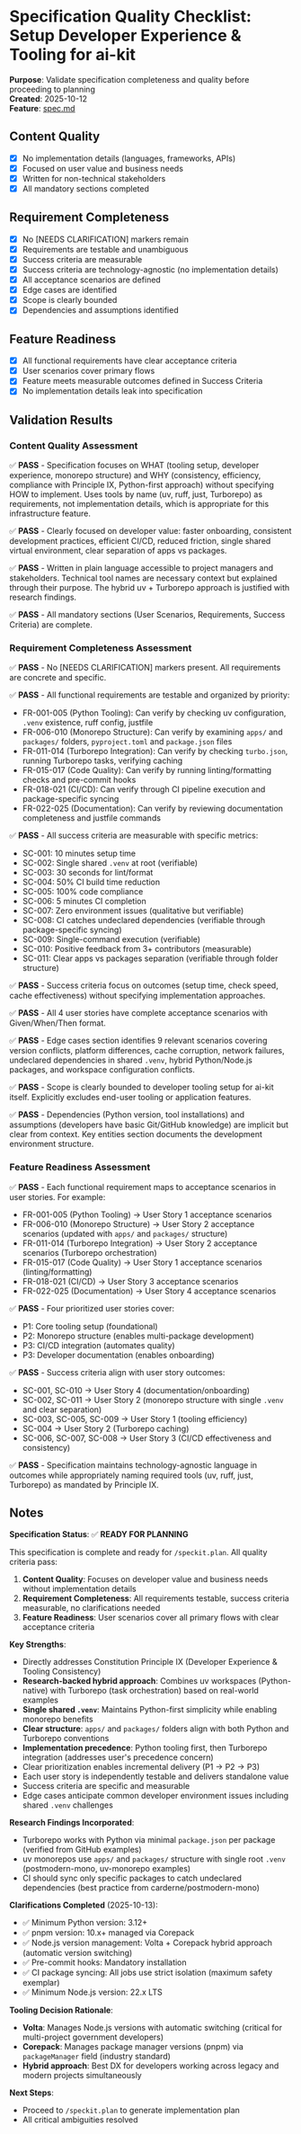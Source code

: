 # Specification Quality Checklist: Setup Developer Experience & Tooling for ai-kit

**Purpose**: Validate specification completeness and quality before proceeding to planning  
**Created**: 2025-10-12  
**Feature**: [spec.md](../spec.md)

## Content Quality

- [x] No implementation details (languages, frameworks, APIs)
- [x] Focused on user value and business needs
- [x] Written for non-technical stakeholders
- [x] All mandatory sections completed

## Requirement Completeness

- [x] No [NEEDS CLARIFICATION] markers remain
- [x] Requirements are testable and unambiguous
- [x] Success criteria are measurable
- [x] Success criteria are technology-agnostic (no implementation details)
- [x] All acceptance scenarios are defined
- [x] Edge cases are identified
- [x] Scope is clearly bounded
- [x] Dependencies and assumptions identified

## Feature Readiness

- [x] All functional requirements have clear acceptance criteria
- [x] User scenarios cover primary flows
- [x] Feature meets measurable outcomes defined in Success Criteria
- [x] No implementation details leak into specification

## Validation Results

### Content Quality Assessment
✅ **PASS** - Specification focuses on WHAT (tooling setup, developer experience, monorepo structure) and WHY (consistency, efficiency, compliance with Principle IX, Python-first approach) without specifying HOW to implement. Uses tools by name (uv, ruff, just, Turborepo) as requirements, not implementation details, which is appropriate for this infrastructure feature.

✅ **PASS** - Clearly focused on developer value: faster onboarding, consistent development practices, efficient CI/CD, reduced friction, single shared virtual environment, clear separation of apps vs packages.

✅ **PASS** - Written in plain language accessible to project managers and stakeholders. Technical tool names are necessary context but explained through their purpose. The hybrid uv + Turborepo approach is justified with research findings.

✅ **PASS** - All mandatory sections (User Scenarios, Requirements, Success Criteria) are complete.

### Requirement Completeness Assessment
✅ **PASS** - No [NEEDS CLARIFICATION] markers present. All requirements are concrete and specific.

✅ **PASS** - All functional requirements are testable and organized by priority:
- FR-001-005 (Python Tooling): Can verify by checking uv configuration, `.venv` existence, ruff config, justfile
- FR-006-010 (Monorepo Structure): Can verify by examining `apps/` and `packages/` folders, `pyproject.toml` and `package.json` files
- FR-011-014 (Turborepo Integration): Can verify by checking `turbo.json`, running Turborepo tasks, verifying caching
- FR-015-017 (Code Quality): Can verify by running linting/formatting checks and pre-commit hooks
- FR-018-021 (CI/CD): Can verify through CI pipeline execution and package-specific syncing
- FR-022-025 (Documentation): Can verify by reviewing documentation completeness and justfile commands

✅ **PASS** - All success criteria are measurable with specific metrics:
- SC-001: 10 minutes setup time
- SC-002: Single shared `.venv` at root (verifiable)
- SC-003: 30 seconds for lint/format
- SC-004: 50% CI build time reduction
- SC-005: 100% code compliance
- SC-006: 5 minutes CI completion
- SC-007: Zero environment issues (qualitative but verifiable)
- SC-008: CI catches undeclared dependencies (verifiable through package-specific syncing)
- SC-009: Single-command execution (verifiable)
- SC-010: Positive feedback from 3+ contributors (measurable)
- SC-011: Clear apps vs packages separation (verifiable through folder structure)

✅ **PASS** - Success criteria focus on outcomes (setup time, check speed, cache effectiveness) without specifying implementation approaches.

✅ **PASS** - All 4 user stories have complete acceptance scenarios with Given/When/Then format.

✅ **PASS** - Edge cases section identifies 9 relevant scenarios covering version conflicts, platform differences, cache corruption, network failures, undeclared dependencies in shared `.venv`, hybrid Python/Node.js packages, and workspace configuration conflicts.

✅ **PASS** - Scope is clearly bounded to developer tooling setup for ai-kit itself. Explicitly excludes end-user tooling or application features.

✅ **PASS** - Dependencies (Python version, tool installations) and assumptions (developers have basic Git/GitHub knowledge) are implicit but clear from context. Key entities section documents the development environment structure.

### Feature Readiness Assessment
✅ **PASS** - Each functional requirement maps to acceptance scenarios in user stories. For example:
- FR-001-005 (Python Tooling) → User Story 1 acceptance scenarios
- FR-006-010 (Monorepo Structure) → User Story 2 acceptance scenarios (updated with `apps/` and `packages/` structure)
- FR-011-014 (Turborepo Integration) → User Story 2 acceptance scenarios (Turborepo orchestration)
- FR-015-017 (Code Quality) → User Story 1 acceptance scenarios (linting/formatting)
- FR-018-021 (CI/CD) → User Story 3 acceptance scenarios
- FR-022-025 (Documentation) → User Story 4 acceptance scenarios

✅ **PASS** - Four prioritized user stories cover:
- P1: Core tooling setup (foundational)
- P2: Monorepo structure (enables multi-package development)
- P3: CI/CD integration (automates quality)
- P3: Developer documentation (enables onboarding)

✅ **PASS** - Success criteria align with user story outcomes:
- SC-001, SC-010 → User Story 4 (documentation/onboarding)
- SC-002, SC-011 → User Story 2 (monorepo structure with single `.venv` and clear separation)
- SC-003, SC-005, SC-009 → User Story 1 (tooling efficiency)
- SC-004 → User Story 2 (Turborepo caching)
- SC-006, SC-007, SC-008 → User Story 3 (CI/CD effectiveness and consistency)

✅ **PASS** - Specification maintains technology-agnostic language in outcomes while appropriately naming required tools (uv, ruff, just, Turborepo) as mandated by Principle IX.

## Notes

**Specification Status**: ✅ **READY FOR PLANNING**

This specification is complete and ready for `/speckit.plan`. All quality criteria pass:

1. **Content Quality**: Focuses on developer value and business needs without implementation details
2. **Requirement Completeness**: All requirements testable, success criteria measurable, no clarifications needed
3. **Feature Readiness**: User scenarios cover all primary flows with clear acceptance criteria

**Key Strengths**:
- Directly addresses Constitution Principle IX (Developer Experience & Tooling Consistency)
- **Research-backed hybrid approach**: Combines uv workspaces (Python-native) with Turborepo (task orchestration) based on real-world examples
- **Single shared `.venv`**: Maintains Python-first simplicity while enabling monorepo benefits
- **Clear structure**: `apps/` and `packages/` folders align with both Python and Turborepo conventions
- **Implementation precedence**: Python tooling first, then Turborepo integration (addresses user's precedence concern)
- Clear prioritization enables incremental delivery (P1 → P2 → P3)
- Each user story is independently testable and delivers standalone value
- Success criteria are specific and measurable
- Edge cases anticipate common developer environment issues including shared `.venv` challenges

**Research Findings Incorporated**:
- Turborepo works with Python via minimal `package.json` per package (verified from GitHub examples)
- uv monorepos use `apps/` and `packages/` structure with single root `.venv` (postmodern-mono, uv-monorepo examples)
- CI should sync only specific packages to catch undeclared dependencies (best practice from carderne/postmodern-mono)

**Clarifications Completed** (2025-10-13):
- ✅ Minimum Python version: 3.12+
- ✅ pnpm version: 10.x+ managed via Corepack
- ✅ Node.js version management: Volta + Corepack hybrid approach (automatic version switching)
- ✅ Pre-commit hooks: Mandatory installation
- ✅ CI package syncing: All jobs use strict isolation (maximum safety exemplar)
- ✅ Minimum Node.js version: 22.x LTS

**Tooling Decision Rationale**:
- **Volta**: Manages Node.js versions with automatic switching (critical for multi-project government developers)
- **Corepack**: Manages package manager versions (pnpm) via `packageManager` field (industry standard)
- **Hybrid approach**: Best DX for developers working across legacy and modern projects simultaneously

**Next Steps**:
- Proceed to `/speckit.plan` to generate implementation plan
- All critical ambiguities resolved
